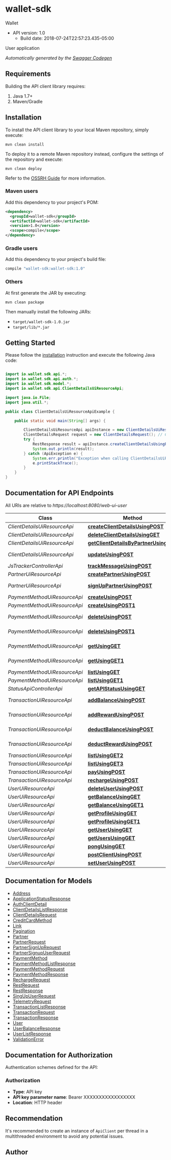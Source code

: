 # wallet-sdk

Wallet
- API version: 1.0
  - Build date: 2018-07-24T22:57:23.435-05:00

User application


*Automatically generated by the [Swagger Codegen](https://github.com/swagger-api/swagger-codegen)*


## Requirements

Building the API client library requires:
1. Java 1.7+
2. Maven/Gradle

## Installation

To install the API client library to your local Maven repository, simply execute:

```shell
mvn clean install
```

To deploy it to a remote Maven repository instead, configure the settings of the repository and execute:

```shell
mvn clean deploy
```

Refer to the [OSSRH Guide](http://central.sonatype.org/pages/ossrh-guide.html) for more information.

### Maven users

Add this dependency to your project's POM:

```xml
<dependency>
  <groupId>wallet-sdk</groupId>
  <artifactId>wallet-sdk</artifactId>
  <version>1.0</version>
  <scope>compile</scope>
</dependency>
```

### Gradle users

Add this dependency to your project's build file:

```groovy
compile "wallet-sdk:wallet-sdk:1.0"
```

### Others

At first generate the JAR by executing:

```shell
mvn clean package
```

Then manually install the following JARs:

* `target/wallet-sdk-1.0.jar`
* `target/lib/*.jar`

## Getting Started

Please follow the [installation](#installation) instruction and execute the following Java code:

```java

import io.wallet.sdk.api.*;
import io.wallet.sdk.api.auth.*;
import io.wallet.sdk.model.*;
import io.wallet.sdk.api.ClientDetailsUiResourceApi;

import java.io.File;
import java.util.*;

public class ClientDetailsUiResourceApiExample {

    public static void main(String[] args) {

        ClientDetailsUiResourceApi apiInstance = new ClientDetailsUiResourceApi(defaultClient);
        ClientDetailsRequest request = new ClientDetailsRequest(); // ClientDetailsRequest | request
        try {
            RestResponse result = apiInstance.createClientDetailsUsingPOST(request);
            System.out.println(result);
        } catch (ApiException e) {
            System.err.println("Exception when calling ClientDetailsUiResourceApi#createClientDetailsUsingPOST");
            e.printStackTrace();
        }
    }
}

```

## Documentation for API Endpoints

All URIs are relative to *https://localhost:8080/web-ui-user*

Class | Method | HTTP request | Description
------------ | ------------- | ------------- | -------------
*ClientDetailsUiResourceApi* | [**createClientDetailsUsingPOST**](docs/ClientDetailsUiResourceApi.md#createClientDetailsUsingPOST) | **POST** /api/v1/p/applications | createClientDetails
*ClientDetailsUiResourceApi* | [**deleteClientDetailsUsingGET**](docs/ClientDetailsUiResourceApi.md#deleteClientDetailsUsingGET) | **GET** /api/v1/p/applications/{id}/delete | deleteClientDetails
*ClientDetailsUiResourceApi* | [**getClientDetailsByPartnerUsingGET**](docs/ClientDetailsUiResourceApi.md#getClientDetailsByPartnerUsingGET) | **GET** /api/v1/p/applications | getClientDetailsByPartner
*ClientDetailsUiResourceApi* | [**updateUsingPOST**](docs/ClientDetailsUiResourceApi.md#updateUsingPOST) | **POST** /api/v1/p/applications/{id}/update | update
*JsTrackerControllerApi* | [**trackMessageUsingPOST**](docs/JsTrackerControllerApi.md#trackMessageUsingPOST) | **POST** /api/v1/telemetry/track | trackMessage
*PartnerUiResourceApi* | [**createPartnerUsingPOST**](docs/PartnerUiResourceApi.md#createPartnerUsingPOST) | **POST** /api/v1/p/partners | createPartner
*PartnerUiResourceApi* | [**signUpPartnerUsingPOST**](docs/PartnerUiResourceApi.md#signUpPartnerUsingPOST) | **POST** /api/v1/p/public/partners/signup | signUpPartner
*PaymentMethodUiResourceApi* | [**createUsingPOST**](docs/PaymentMethodUiResourceApi.md#createUsingPOST) | **POST** /api/v1/u/payment-methods | create
*PaymentMethodUiResourceApi* | [**createUsingPOST1**](docs/PaymentMethodUiResourceApi.md#createUsingPOST1) | **POST** /api/v1/p/payment-methods | create
*PaymentMethodUiResourceApi* | [**deleteUsingPOST**](docs/PaymentMethodUiResourceApi.md#deleteUsingPOST) | **POST** /api/v1/u/payment-methods/{methodId}/delete | delete
*PaymentMethodUiResourceApi* | [**deleteUsingPOST1**](docs/PaymentMethodUiResourceApi.md#deleteUsingPOST1) | **POST** /api/v1/p/payment-methods/{methodId}/delete | delete
*PaymentMethodUiResourceApi* | [**getUsingGET**](docs/PaymentMethodUiResourceApi.md#getUsingGET) | **GET** /api/v1/u/payment-methods/{methodId} | get
*PaymentMethodUiResourceApi* | [**getUsingGET1**](docs/PaymentMethodUiResourceApi.md#getUsingGET1) | **GET** /api/v1/p/payment-methods/{methodId} | get
*PaymentMethodUiResourceApi* | [**listUsingGET**](docs/PaymentMethodUiResourceApi.md#listUsingGET) | **GET** /api/v1/u/payment-methods | list
*PaymentMethodUiResourceApi* | [**listUsingGET1**](docs/PaymentMethodUiResourceApi.md#listUsingGET1) | **GET** /api/v1/p/payment-methods | list
*StatusApiControllerApi* | [**getAPIStatusUsingGET**](docs/StatusApiControllerApi.md#getAPIStatusUsingGET) | **GET** /internal/status | getAPIStatus
*TransactionUiResourceApi* | [**addBalanceUsingPOST**](docs/TransactionUiResourceApi.md#addBalanceUsingPOST) | **POST** /api/v1/p/transactions/balance/add | addBalance
*TransactionUiResourceApi* | [**addRewardUsingPOST**](docs/TransactionUiResourceApi.md#addRewardUsingPOST) | **POST** /api/v1/p/transactions/reward/add | addReward
*TransactionUiResourceApi* | [**deductBalanceUsingPOST**](docs/TransactionUiResourceApi.md#deductBalanceUsingPOST) | **POST** /api/v1/p/transactions/balance/deduct | deductBalance
*TransactionUiResourceApi* | [**deductRewardUsingPOST**](docs/TransactionUiResourceApi.md#deductRewardUsingPOST) | **POST** /api/v1/p/transactions/reward/deduct | deductReward
*TransactionUiResourceApi* | [**listUsingGET2**](docs/TransactionUiResourceApi.md#listUsingGET2) | **GET** /api/v1/u/transactions | list
*TransactionUiResourceApi* | [**listUsingGET3**](docs/TransactionUiResourceApi.md#listUsingGET3) | **GET** /api/v1/p/transactions | list
*TransactionUiResourceApi* | [**payUsingPOST**](docs/TransactionUiResourceApi.md#payUsingPOST) | **POST** /api/v1/u/transactions/pay | pay
*TransactionUiResourceApi* | [**rechargeUsingPOST**](docs/TransactionUiResourceApi.md#rechargeUsingPOST) | **POST** /api/v1/u/transactions/recharge | recharge
*UserUiResourceApi* | [**deleteUserUsingPOST**](docs/UserUiResourceApi.md#deleteUserUsingPOST) | **POST** /api/v1/p/users/{userId}/delete | deleteUser
*UserUiResourceApi* | [**getBalanceUsingGET**](docs/UserUiResourceApi.md#getBalanceUsingGET) | **GET** /api/v1/u/users/balance | getBalance
*UserUiResourceApi* | [**getBalanceUsingGET1**](docs/UserUiResourceApi.md#getBalanceUsingGET1) | **GET** /api/v1/p/users/{userId}/balance | getBalance
*UserUiResourceApi* | [**getProfileUsingGET**](docs/UserUiResourceApi.md#getProfileUsingGET) | **GET** /api/v1/u/users/self | getProfile
*UserUiResourceApi* | [**getProfileUsingGET1**](docs/UserUiResourceApi.md#getProfileUsingGET1) | **GET** /api/v1/p/users/self | getProfile
*UserUiResourceApi* | [**getUserUsingGET**](docs/UserUiResourceApi.md#getUserUsingGET) | **GET** /api/v1/p/users/{userId} | getUser
*UserUiResourceApi* | [**getUsersUsingGET**](docs/UserUiResourceApi.md#getUsersUsingGET) | **GET** /api/v1/p/users | getUsers
*UserUiResourceApi* | [**pongUsingGET**](docs/UserUiResourceApi.md#pongUsingGET) | **GET** /api/v1/u/users/ping | pong
*UserUiResourceApi* | [**postClientUsingPOST**](docs/UserUiResourceApi.md#postClientUsingPOST) | **POST** /api/v1/p/users | postClient
*UserUiResourceApi* | [**setUserUsingPOST**](docs/UserUiResourceApi.md#setUserUsingPOST) | **POST** /api/v1/u/public/users/signup | setUser


## Documentation for Models

 - [Address](docs/Address.md)
 - [ApplicationStatusResponse](docs/ApplicationStatusResponse.md)
 - [AuthClientDetail](docs/AuthClientDetail.md)
 - [ClientDetailsListResponse](docs/ClientDetailsListResponse.md)
 - [ClientDetailsRequest](docs/ClientDetailsRequest.md)
 - [CreditCardMethod](docs/CreditCardMethod.md)
 - [Link](docs/Link.md)
 - [Pagination](docs/Pagination.md)
 - [Partner](docs/Partner.md)
 - [PartnerRequest](docs/PartnerRequest.md)
 - [PartnerSignUpRequest](docs/PartnerSignUpRequest.md)
 - [PartnerSignupUserRequest](docs/PartnerSignupUserRequest.md)
 - [PaymentMethod](docs/PaymentMethod.md)
 - [PaymentMethodListResponse](docs/PaymentMethodListResponse.md)
 - [PaymentMethodRequest](docs/PaymentMethodRequest.md)
 - [PaymentMethodResponse](docs/PaymentMethodResponse.md)
 - [RechargeRequest](docs/RechargeRequest.md)
 - [RestRequest](docs/RestRequest.md)
 - [RestResponse](docs/RestResponse.md)
 - [SingUpUserRequest](docs/SingUpUserRequest.md)
 - [TelemetryRequest](docs/TelemetryRequest.md)
 - [TransactionListResponse](docs/TransactionListResponse.md)
 - [TransactionRequest](docs/TransactionRequest.md)
 - [TransactionResponse](docs/TransactionResponse.md)
 - [User](docs/User.md)
 - [UserBalanceResponse](docs/UserBalanceResponse.md)
 - [UserListResponse](docs/UserListResponse.md)
 - [ValidationError](docs/ValidationError.md)


## Documentation for Authorization

Authentication schemes defined for the API:
### Authorization

- **Type**: API key
- **API key parameter name**: Bearer XXXXXXXXXXXXXXXXX
- **Location**: HTTP header


## Recommendation

It's recommended to create an instance of `ApiClient` per thread in a multithreaded environment to avoid any potential issues.

## Author



